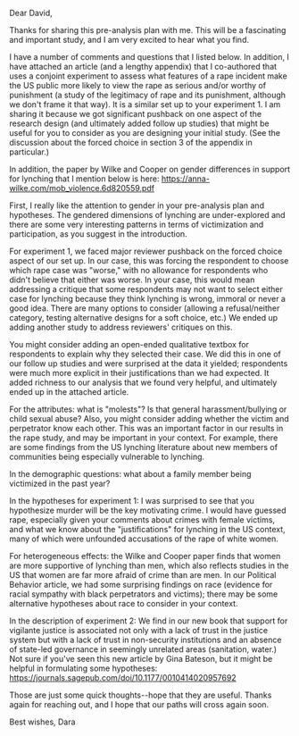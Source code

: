 Dear David, 

Thanks for sharing this pre-analysis plan with me. This will be a fascinating
and important study, and I am very excited to hear what you find. 

I have a number of comments and questions that I listed below. In addition, I
have attached an article (and a lengthy appendix) that I co-authored that uses
a conjoint experiment to assess what features of a rape incident make the US
public more likely to view the rape as serious and/or worthy of punishment (a
study of the legitimacy of rape and its punishment, although we don't frame it
that way). It is a similar set up to your experiment 1. I am sharing it because
we got significant pushback on one aspect of the research design (and
ultimately added follow up studies) that might be useful for you to consider as
you are designing your initial study. (See the discussion about the forced
choice in section 3 of the appendix in particular.) 

In addition, the paper by Wilke and Cooper on gender differences in support for
lynching that I mention below is here:
<https://anna-wilke.com/mob_violence.6d820559.pdf>

First, I really like the attention to gender in your pre-analysis plan and
hypotheses. The gendered dimensions of lynching are under-explored and there
are some very interesting patterns in terms of victimization and participation,
as you suggest in the introduction.

For experiment 1, we faced major reviewer pushback on the forced choice aspect
of our set up. In our case, this was forcing the respondent to choose which
rape case was "worse," with no allowance for respondents who didn't believe
that either was worse. In your case, this would mean addressing a critique that
some respondents may not want to select either case for lynching because they
think lynching is wrong, immoral or never a good idea. There are many options
to consider (allowing a refusal/neither category, testing alternative designs
for a soft choice, etc.) We ended up adding another study to address reviewers'
critiques on this. 

You might consider adding an open-ended qualitative textbox for respondents to
explain why they selected their case. We did this in one of our follow up
studies and were surprised at the data it yielded; respondents were much more
explicit in their justifications than we had expected. It added richness to our
analysis that we found very helpful, and ultimately ended up in the attached
article. 

For the attributes: what is "molests"? Is that general harassment/bullying or
child sexual abuse? Also, you might consider adding whether the victim and
perpetrator know each other. This was an important factor in our results in the
rape study, and may be important in your context. For example, there are some
findings from the US lynching literature about new members of communities being
especially vulnerable to lynching. 

In the demographic questions: what about a family member being victimized in
the past year? 

In the hypotheses for experiment 1: I was surprised to see that you hypothesize
murder will be the key motivating crime. I would have guessed rape, especially
given your comments about crimes with female victims, and what we know about
the "justifications" for lynching in the US context, many of which were
unfounded accusations of the rape of white women. 

For heterogeneous effects: the Wilke and Cooper paper finds that women are more
supportive of lynching than men, which also reflects studies in the US that
women are far more afraid of crime than are men. In our Political Behavior
article, we had some surprising findings on race (evidence for racial sympathy
with black perpetrators and victims); there may be some alternative hypotheses
about race to consider in your context. 

In the description of experiment 2: We find in our new book that support for
vigilante justice is associated not only with a lack of trust in the justice
system but with a lack of trust in non-security institutions and an absence of
state-led governance in seemingly unrelated areas (sanitation, water.) Not sure
if you've seen this new article by Gina Bateson, but it might be helpful in
formulating some hypotheses:
https://journals.sagepub.com/doi/10.1177/0010414020957692

Those are just some quick thoughts--hope that they are useful. Thanks again for
reaching out, and I hope that our paths will cross again soon. 

Best wishes,
Dara
